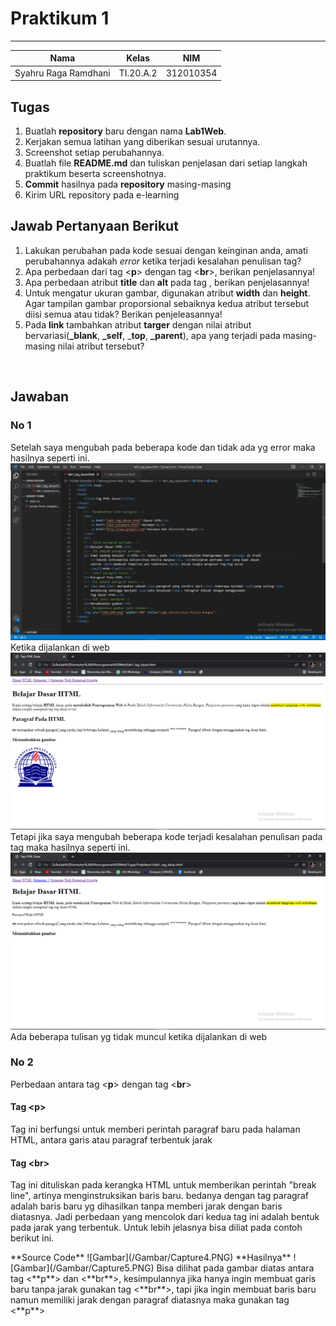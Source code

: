 # **Praktikum 1**
  ---------------
|Nama			|Kelas		|NIM		|
|-----			|-----		|-----		|
|Syahru	Raga Ramdhani	|TI.20.A.2	|312010354	|

## **Tugas**
1. Buatlah **repository** baru dengan nama **Lab1Web**.
2. Kerjakan semua latihan yang diberikan sesuai urutannya.
3. Screenshot setiap perubahannya.
4. Buatlah file **README.md** dan tuliskan penjelasan dari setiap langkah praktikum beserta screenshotnya.
5. **Commit** hasilnya pada **repository** masing-masing
6. Kirim URL repository pada e-learning

## **Jawab Pertanyaan Berikut**
1. Lakukan perubahan pada kode sesuai dengan keinginan anda, amati perubahannya adakah *error* ketika terjadi kesalahan penulisan tag?
2. Apa perbedaan dari tag <**p**> dengan tag <**br**>, berikan penjelasannya!
3. Apa perbedaan atribut **title** dan **alt** pada tag <img>, berikan penjelasannya!
4. Untuk mengatur ukuran gambar, digunakan atribut **width** dan **height**. Agar tampilan gambar proporsional sebaiknya kedua atribut tersebut diisi semua atau tidak? Berikan penjeleasannya!
5. Pada **link** tambahkan atribut **targer** dengan nilai atribut bervariasi(**_blank**, **_self**, _**top**, **_parent**), apa yang terjadi pada masing-masing nilai atribut tersebut?
<br/>

## **Jawaban**
### **No 1**
Setelah saya mengubah pada beberapa kode dan tidak ada yg error maka hasilnya seperti ini.<br>
![Gambar](/Gambar/Gambar1.PNG)
Ketika dijalankan di web <br>
![Gambar](/Gambar/Capture2.PNG)
Tetapi jika saya mengubah beberapa kode terjadi kesalahan penulisan pada tag maka hasilnya seperti ini.<br>
![Gambar](/Gambar/Capture3.PNG)
Ada beberapa tulisan yg tidak muncul ketika dijalankan di web
<br/>
### **No 2**
Perbedaan antara tag <**p**> dengan tag <**br**>
#### **Tag <**p**>**
Tag ini berfungsi untuk memberi perintah paragraf baru pada halaman HTML, antara garis atau paragraf terbentuk jarak
#### **Tag <**br**>**
<p>Tag ini dituliskan pada kerangka HTML untuk memberikan perintah "break line", artinya menginstruksikan baris baru. bedanya dengan tag paragraf adalah baris baru yg dihasilkan tanpa memberi jarak dengan baris diatasnya.
Jadi perbedaan yang mencolok dari kedua tag ini adalah bentuk pada jarak yang terbentuk. Untuk lebih jelasnya bisa diliat pada contoh berikut ini.</p>
**Source Code** 
![Gambar](/Gambar/Capture4.PNG)
**Hasilnya** 
![Gambar](/Gambar/Capture5.PNG)
Bisa dilihat pada gambar diatas antara tag <**p**> dan <**br**>, kesimpulannya jika hanya ingin membuat garis baru tanpa jarak gunakan tag <**br**>, tapi jika ingin membuat baris baru namun memiliki jarak dengan paragraf diatasnya maka gunakan tag <**p**>
 